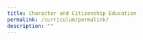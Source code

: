 ```yaml
---
title: Character and Citizenship Education
permalink: /curriculum/permalink/
description: ""
---
```

